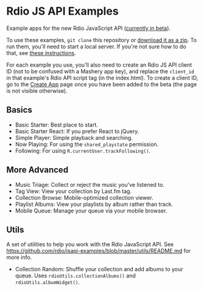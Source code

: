 # Rdio JS API Examples

Example apps for the new Rdio JavaScript API ([currently in beta](https://groups.google.com/forum/?hl=en&fromgroups=#!topic/rdio-api/_UlW2Oc6Dvc)).

To use these examples, `git clone` this repository or [download it as a zip](https://github.com/rdio/jsapi-examples/archive/master.zip). To run them, you'll need to start a local server. If you're not sure how to do that, see [these instructions](https://github.com/mrdoob/three.js/wiki/How-to-run-things-locally#run-local-server).

For each example you use, you'll also need to create an Rdio JS API client ID (not to be confused with a Mashery app key), and replace the `client_id` in that example's Rdio API script tag (in the index.html). To create a client ID, go to the [Create App](http://www.rdio.com/developers/create/) page once you have been added to the beta (the page is not visible otherwise).

## Basics

* Basic Starter: Best place to start.
* Basic Starter React: If you prefer React to jQuery.
* Simple Player: Simple playback and searching.
* Now Playing: For using the `shared_playstate` permission.
* Following: For using `R.currentUser.trackFollowing()`.

## More Advanced

* Music Triage: Collect or reject the music you've listened to.
* Tag View: View your collection by Last.fm tag.
* Collection Browse: Mobile-optimized collection viewer.
* Playlist Albums: View your playlists by album rather than track.
* Mobile Queue: Manage your queue via your mobile browser.

## Utils

A set of utilities to help you work with the Rdio JavaScript API. See https://github.com/rdio/jsapi-examples/blob/master/utils/README.md for more info.

* Collection Random: Shuffle your collection and add albums to your queue. Uses `rdioUtils.collectionAlbums()` and `rdioUtils.albumWidget()`.
